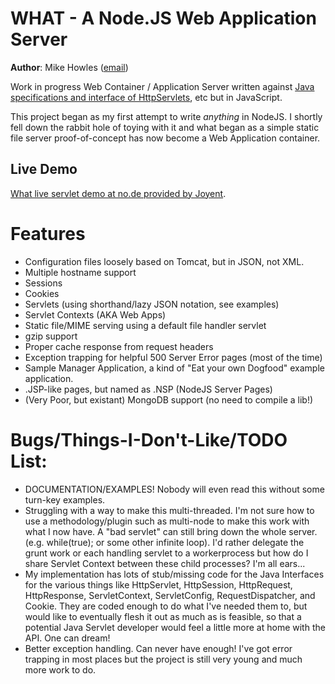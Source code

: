 WHAT - A Node.JS Web Application Server
===============================================================================
**Author**: Mike Howles ([email](mailto:entmike@gmail.com))

Work in progress Web Container / Application Server written against [Java
specifications and interface of HttpServlets](http://tomcat.apache.org/tomcat-5.5-doc/servletapi/index.html), etc but in JavaScript.

This project began as my first attempt to write *anything* in NodeJS.  I
shortly fell down the rabbit hole of toying with it and what began as a simple
static file server proof-of-concept has now become a Web Application container.

Live Demo
------------
[What live servlet demo at no.de provided by Joyent](http://entmike.no.de/).

Features
=========
* Configuration files loosely based on Tomcat, but in JSON, not XML.
* Multiple hostname support
* Sessions
* Cookies
* Servlets (using shorthand/lazy JSON notation, see examples)
* Servlet Contexts (AKA Web Apps)
* Static file/MIME serving using a default file handler servlet
* gzip support
* Proper cache response from request headers
* Exception trapping for helpful 500 Server Error pages (most of the time)
* Sample Manager Application, a kind of "Eat your own Dogfood" example application.
* .JSP-like pages, but named as .NSP (NodeJS Server Pages)
* (Very Poor, but existant) MongoDB support (no need to compile a lib!)

Bugs/Things-I-Don\'t-Like/TODO List:
===================================
* DOCUMENTATION/EXAMPLES!  Nobody will even read this without some turn-key examples.
* Struggling with a way to make this multi-threaded.  I\'m not sure how to use a methodology/plugin such as multi-node to make this work with what I now have.  A "bad servlet" can still bring down the whole server.  (e.g. while(true); or some other infinite loop).  I\'d rather delegate the grunt work or each handling servlet to a workerprocess but how do I share Servlet Context between these child processes?  I\'m all ears...
* My implementation has lots of stub/missing code for the Java Interfaces for the various things like HttpServlet, HttpSession, HttpRequest, HttpResponse, ServletContext, ServletConfig, RequestDispatcher, and Cookie.  They are coded enough to do what I\'ve needed them to, but would like to eventually flesh it out as much as is feasible, so that a potential Java Servlet developer would feel a little more at home with the API.  One can dream!
* Better exception handling.  Can never have enough!  I\'ve got error trapping in most places but the project is still very young and much more work to do.
